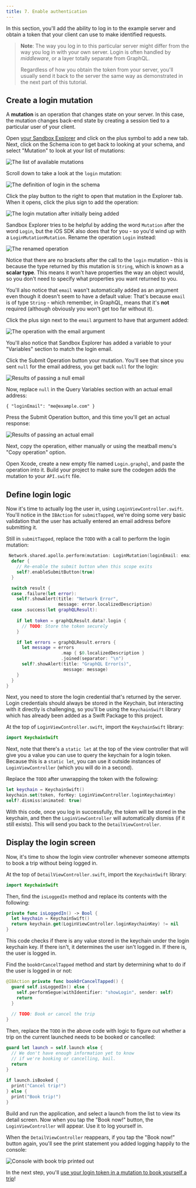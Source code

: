 ```yaml
---
title: 7. Enable authentication
---
```


In this section, you'll add the ability to log in to the example server and obtain a token that your client can use to make identified requests.

> **Note**: The way you log in to this particular server might differ from the way you log in with your own server. Login is often handled by _middleware_, or a layer totally separate from GraphQL.
> 
> Regardless of how you obtain the token from your server, you'll usually send it back to the server the same way as demonstrated in the next part of this tutorial.

## Create a login mutation

A **mutation** is an operation that changes state on your server. In this case, the mutation changes back-end state by creating a session tied to a particular user of your client.

Open [your Sandbox Explorer](https://studio.apollographql.com/sandbox/explorer?endpoint=https%3A%2F%2Fapollo-fullstack-tutorial.herokuapp.com) and click on the plus symbol to add a new tab. Next, click on the Schema icon to get back to looking at your schema, and select "Mutation" to look at your list of mutations: 

<img alt="The list of available mutations" class="screenshot" src="images/sandbox_schema_mutations.png"/>

Scroll down to take a look at the `login` mutation: 

<img alt="The definition of login in the schema" class="screenshot" src="images/schema_login_definition.png"/>

Click the play button to the right to open that mutation in the Explorer tab. When it opens, click the plus sign to add the operation: 

<img alt="The login mutation after initially being added" class="screenshot" src="images/explorer_added_login_mutation.png"/>

Sandbox Explorer tries to be helpful by adding the word `Mutation` after the word `Login`, but the iOS SDK also does that for you - so you'd wind up with a `LoginMutationMutation`. Rename the operation `Login` instead: 

<img alt="The renamed operation" class="screenshot" src="images/explorer_login_mutation_rename.png"/>

Notice that there are no brackets after the call to the `login` mutation - this is because the type returned by this mutation is `String`, which is known as a **scalar type**. This means it won't have properties the way an object would, so you don't need to specify what properties you want returned to you. 

You'll also notice that `email` wasn't automatically added as an argument even though it doesn't seem to have a default value: That's because `email` is of type `String` - which remember, in GraphQL, means that it's **not** required (although obviously you won't get too far without it).  

Click the plus sign next to the `email` argument to have that argument added: 

<img alt="The operation with the email argument" class="screenshot" src="images/explorer_login_email_added.png"/>

You'll also notice that Sandbox Explorer has added a variable to your "Variables" section to match the login email. 

Click the Submit Operation button your mutation. You'll see that  since you sent `null` for the email address, you get back `null` for the login: 

<img alt="Results of passing a null email" class="screenshot" src="images/login_mutation_null.png"/>

Now, replace `null` in the Query Variables section with an actual email address:

```json:title=(Sandbox%20Explorer)
{ "loginEmail": "me@example.com" }
```

Press the Submit Operation button, and this time you'll get an actual response:

<img alt="Results of passing an actual email" class="screenshot" src="images/login_mutation_email.png"/>

Next, copy the operation, either manually or using the meatball menu's "Copy operation" option. 

Open Xcode, create a new empty file named `Login.graphql`, and paste the operation into it. Build your project to make sure the codegen adds the mutation to your `API.swift` file.

## Define login logic

Now it's time to actually log the user in, using `LoginViewController.swift`. You'll notice in the `IBAction` for `submitTapped`, we're doing some very basic validation that the user has actually entered an email address before submitting it. 

Still in `submitTapped`, replace the `TODO` with a call to perform the login mutation:

```swift title="LoginViewController.swift"
 Network.shared.apollo.perform(mutation: LoginMutation(loginEmail: email)) { [weak self] result in
  defer {
    // Re-enable the submit button when this scope exits
    self?.enableSubmitButton(true)
  }

  switch result {
  case .failure(let error):
    self?.showAlert(title: "Network Error",
                    message: error.localizedDescription)
  case .success(let graphQLResult):
  
    if let token = graphQLResult.data?.login {
      // TODO: Store the token securely
    }

    if let errors = graphQLResult.errors {
      let message = errors
                     .map { $0.localizedDescription }
                     .joined(separator: "\n")
      self?.showAlert(title: "GraphQL Error(s)",
                      message: message)
    }
  }
}
```


Next, you need to store the login credential that's returned by the server. Login credentials should always be stored in the Keychain, but interacting with it directly is challenging, so you'll be using the `KeychainSwift` library which has already been added as a Swift Package to this project.

At the top of `LoginViewController.swift`, import the `KeychainSwift` library:

```swift title="LoginViewController.swift"
import KeychainSwift
```

Next, note that there's a `static let` at the top of the view controller that will give you a value you can use to query the keychain for a login token. Because this is a `static let`, you can use it outside instances of `LoginViewController` (which you will do in a second). 

Replace the `TODO` after unwrapping the token with the following: 

```swift title="LoginViewController.swift"
let keychain = KeychainSwift()
keychain.set(token, forKey: LoginViewController.loginKeychainKey)
self?.dismiss(animated: true)
```

With this code, once you log in successfully, the token will be stored in the keychain, and then the `LoginViewController` will automatically dismiss (if it still exists). This will send you back to the `DetailViewController`. 

## Display the login screen

Now, it's time to show the login view controller whenever someone attempts to book a trip without being logged in.

At the top of `DetailViewController.swift`, import the `KeychainSwift` library:

```swift title="DetailViewController.swift"
import KeychainSwift
```

Then, find the `isLoggedIn` method and replace its contents with the following: 

```swift title="DetailViewController.swift"
private func isLoggedIn() -> Bool {
  let keychain = KeychainSwift()
  return keychain.get(LoginViewController.loginKeychainKey) != nil
}
```

This code checks if there is any value stored in the keychain under the login keychain key. If there isn't, it determines the user isn't logged in. If there is, the user is logged in. 

Find the `bookOrCancelTapped` method and start by determining what to do if the user is logged in or not: 

```swift title="DetailViewController.swift"
@IBAction private func bookOrCancelTapped() {
  guard self.isLoggedIn() else {
    self.performSegue(withIdentifier: "showLogin", sender: self)
    return
  }
  
  // TODO: Book or cancel the trip
}
```

Then, replace the `TODO` in the above code with logic to figure out whether a trip on the current launched needs to be booked or cancelled: 

```swift title="DetailViewController.swift"
guard let launch = self.launch else {
  // We don't have enough information yet to know
  // if we're booking or cancelling, bail.
  return
}
    
if launch.isBooked {
  print("Cancel trip!")
} else {
  print("Book trip!")
}
```

Build and run the application, and select a launch from the list to view its detail screen. Now when you tap the "Book now!" button, the `LoginViewController` will appear. Use it to log yourself in.

When the `DetailViewController` reappears, if you tap the "Book now!" button again, you'll see the print statement you added logging happily to the console:

<img alt="Console with book trip printed out" class="screenshot" src="images/book_trip_printout.png"/>

In the next step, you'll [use your login token in a mutation to book yourself a trip](./tutorial-mutations)!
